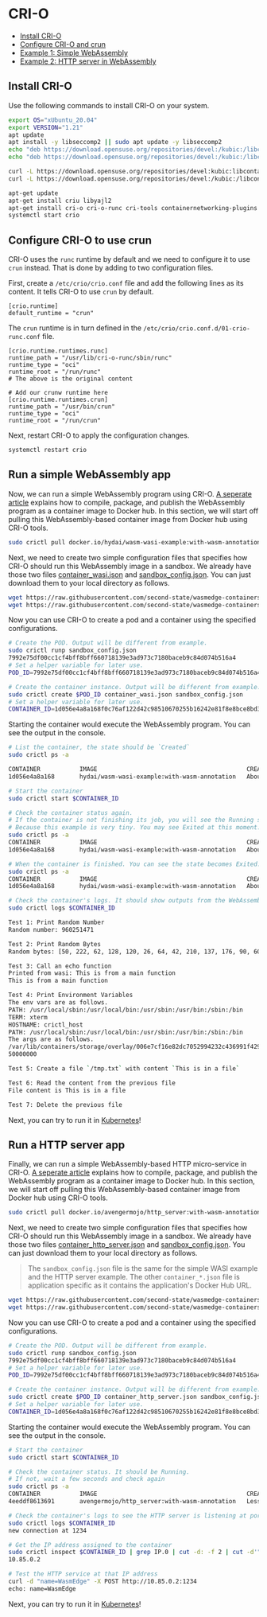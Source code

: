 # CRI-O

* [Install CRI-O](#install-cri-o)
* [Configure CRI-O and crun](#configure-cri-o-to-use-crun)
* [Example 1: Simple WebAssembly](#run-a-simple-webassembly-app)
* [Example 2: HTTP server in WebAssembly](#run-a-http-server-app)

## Install CRI-O

Use the following commands to install CRI-O on your system.

```bash
export OS="xUbuntu_20.04"
export VERSION="1.21"
apt update
apt install -y libseccomp2 || sudo apt update -y libseccomp2
echo "deb https://download.opensuse.org/repositories/devel:/kubic:/libcontainers:/stable/$OS/ /" > /etc/apt/sources.list.d/devel:kubic:libcontainers:stable.list
echo "deb https://download.opensuse.org/repositories/devel:/kubic:/libcontainers:/stable:/cri-o:/$VERSION/$OS/ /" > /etc/apt/sources.list.d/devel:kubic:libcontainers:stable:cri-o:$VERSION.list

curl -L https://download.opensuse.org/repositories/devel:kubic:libcontainers:stable:cri-o:$VERSION/$OS/Release.key | apt-key add -
curl -L https://download.opensuse.org/repositories/devel:/kubic:/libcontainers:/stable/$OS/Release.key | apt-key add -

apt-get update
apt-get install criu libyajl2
apt-get install cri-o cri-o-runc cri-tools containernetworking-plugins
systemctl start crio
```

## Configure CRI-O to use crun

CRI-O uses the `runc` runtime by default and we need to configure it to use `crun` instead.
That is done by adding to two configuration files.

First, create a `/etc/crio/crio.conf` file and add the following lines as its content. It tells CRI-O to use `crun` by default.

```
[crio.runtime]
default_runtime = "crun"
```

The `crun` runtime is in turn defined in the `/etc/crio/crio.conf.d/01-crio-runc.conf` file.

```
[crio.runtime.runtimes.runc]
runtime_path = "/usr/lib/cri-o-runc/sbin/runc"
runtime_type = "oci"
runtime_root = "/run/runc"
# The above is the original content

# Add our crunw runtime here
[crio.runtime.runtimes.crun]
runtime_path = "/usr/bin/crun"
runtime_type = "oci"
runtime_root = "/run/crun"
```

Next, restart CRI-O to apply the configuration changes.

```bash
systemctl restart crio
```

## Run a simple WebAssembly app

Now, we can run a simple WebAssembly program using CRI-O.
[A seperate article](../demo/wasi.md) explains how to compile, package, and publish the WebAssembly
program as a container image to Docker hub.
In this section, we will start off pulling this WebAssembly-based container
image from Docker hub using CRI-O tools.

```bash
sudo crictl pull docker.io/hydai/wasm-wasi-example:with-wasm-annotation
```

Next, we need to create two simple configuration files that specifies how
CRI-O should run this WebAssembly image in a sandbox. We already have those
two files [container_wasi.json](https://github.com/second-state/wasmedge-containers-examples/blob/main/crio/container_wasi.json) and [sandbox_config.json](https://github.com/second-state/wasmedge-containers-examples/blob/main/crio/sandbox_config.json).
You can just download them to your local directory as follows.

```bash
wget https://raw.githubusercontent.com/second-state/wasmedge-containers-examples/main/crio/sandbox_config.json
wget https://raw.githubusercontent.com/second-state/wasmedge-containers-examples/main/crio/container_wasi.json
```

Now you can use CRI-O to create a pod and a container using the specified configurations.

```bash
# Create the POD. Output will be different from example.
sudo crictl runp sandbox_config.json
7992e75df00cc1cf4bff8bff660718139e3ad973c7180baceb9c84d074b516a4
# Set a helper variable for later use.
POD_ID=7992e75df00cc1cf4bff8bff660718139e3ad973c7180baceb9c84d074b516a4

# Create the container instance. Output will be different from example.
sudo crictl create $POD_ID container_wasi.json sandbox_config.json
# Set a helper variable for later use.
CONTAINER_ID=1d056e4a8a168f0c76af122d42c98510670255b16242e81f8e8bce8bd3a4476f
```

Starting the container would execute the WebAssembly program. You can see the output in the console.

```bash
# List the container, the state should be `Created`
sudo crictl ps -a

CONTAINER           IMAGE                                          CREATED              STATE               NAME                     ATTEMPT             POD ID
1d056e4a8a168       hydai/wasm-wasi-example:with-wasm-annotation   About a minute ago   Created             podsandbox1-wasm-wasi   0                   7992e75df00cc

# Start the container
sudo crictl start $CONTAINER_ID

# Check the container status again.
# If the container is not finishing its job, you will see the Running state
# Because this example is very tiny. You may see Exited at this moment.
sudo crictl ps -a
CONTAINER           IMAGE                                          CREATED              STATE               NAME                     ATTEMPT             POD ID
1d056e4a8a168       hydai/wasm-wasi-example:with-wasm-annotation   About a minute ago   Running             podsandbox1-wasm-wasi   0                   7992e75df00cc

# When the container is finished. You can see the state becomes Exited.
sudo crictl ps -a
CONTAINER           IMAGE                                          CREATED              STATE               NAME                     ATTEMPT             POD ID
1d056e4a8a168       hydai/wasm-wasi-example:with-wasm-annotation   About a minute ago   Exited              podsandbox1-wasm-wasi   0                   7992e75df00cc

# Check the container's logs. It should show outputs from the WebAssembly programs
sudo crictl logs $CONTAINER_ID

Test 1: Print Random Number
Random number: 960251471

Test 2: Print Random Bytes
Random bytes: [50, 222, 62, 128, 120, 26, 64, 42, 210, 137, 176, 90, 60, 24, 183, 56, 150, 35, 209, 211, 141, 146, 2, 61, 215, 167, 194, 1, 15, 44, 156, 27, 179, 23, 241, 138, 71, 32, 173, 159, 180, 21, 198, 197, 247, 80, 35, 75, 245, 31, 6, 246, 23, 54, 9, 192, 3, 103, 72, 186, 39, 182, 248, 80, 146, 70, 244, 28, 166, 197, 17, 42, 109, 245, 83, 35, 106, 130, 233, 143, 90, 78, 155, 29, 230, 34, 58, 49, 234, 230, 145, 119, 83, 44, 111, 57, 164, 82, 120, 183, 194, 201, 133, 106, 3, 73, 164, 155, 224, 218, 73, 31, 54, 28, 124, 2, 38, 253, 114, 222, 217, 202, 59, 138, 155, 71, 178, 113]

Test 3: Call an echo function
Printed from wasi: This is from a main function
This is from a main function

Test 4: Print Environment Variables
The env vars are as follows.
PATH: /usr/local/sbin:/usr/local/bin:/usr/sbin:/usr/bin:/sbin:/bin
TERM: xterm
HOSTNAME: crictl_host
PATH: /usr/local/sbin:/usr/local/bin:/usr/sbin:/usr/bin:/sbin:/bin
The args are as follows.
/var/lib/containers/storage/overlay/006e7cf16e82dc7052994232c436991f429109edea14a8437e74f601b5ee1e83/merged/wasi_example_main.wasm
50000000

Test 5: Create a file `/tmp.txt` with content `This is in a file`

Test 6: Read the content from the previous file
File content is This is in a file

Test 7: Delete the previous file
```

Next, you can try to run it in [Kubernetes](../kubernetes/kubernetes.md#run-a-simple-webassembly-app)!

## Run a HTTP server app

Finally, we can run a simple WebAssembly-based HTTP micro-service in CRI-O.
[A seperate article](../demo/server.md) explains how to compile, package, and publish the WebAssembly
program as a container image to Docker hub.
In this section, we will start off pulling this WebAssembly-based container
image from Docker hub using CRI-O tools.

```bash
sudo crictl pull docker.io/avengermojo/http_server:with-wasm-annotation
```

Next, we need to create two simple configuration files that specifies how
CRI-O should run this WebAssembly image in a sandbox. We already have those
two files [container_http_server.json](https://raw.githubusercontent.com/second-state/wasmedge-containers-examples/main/crio/http_server/container_http_server.json) and [sandbox_config.json](https://github.com/second-state/wasmedge-containers-examples/blob/main/crio/sandbox_config.json).
You can just download them to your local directory as follows.

> The `sandbox_config.json` file is the same for the simple WASI example and the HTTP server example. The other `container_*.json` file is application specific as it contains the application's Docker Hub URL.

```bash
wget https://raw.githubusercontent.com/second-state/wasmedge-containers-examples/main/crio/sandbox_config.json
wget https://raw.githubusercontent.com/second-state/wasmedge-containers-examples/main/crio/http_server/container_http_server.json
```

Now you can use CRI-O to create a pod and a container using the specified configurations.

```bash
# Create the POD. Output will be different from example.
sudo crictl runp sandbox_config.json
7992e75df00cc1cf4bff8bff660718139e3ad973c7180baceb9c84d074b516a4
# Set a helper variable for later use.
POD_ID=7992e75df00cc1cf4bff8bff660718139e3ad973c7180baceb9c84d074b516a4

# Create the container instance. Output will be different from example.
sudo crictl create $POD_ID container_http_server.json sandbox_config.json
# Set a helper variable for later use.
CONTAINER_ID=1d056e4a8a168f0c76af122d42c98510670255b16242e81f8e8bce8bd3a4476f
```

Starting the container would execute the WebAssembly program. You can see the output in the console.

```bash
# Start the container
sudo crictl start $CONTAINER_ID

# Check the container status. It should be Running. 
# If not, wait a few seconds and check again
sudo crictl ps -a
CONTAINER           IMAGE                                          CREATED                  STATE               NAME                ATTEMPT             POD ID
4eeddf8613691       avengermojo/http_server:with-wasm-annotation   Less than a second ago   Running             http_server         0                   1d84f30e7012e

# Check the container's logs to see the HTTP server is listening at port 1234
sudo crictl logs $CONTAINER_ID
new connection at 1234

# Get the IP address assigned to the container
sudo crictl inspect $CONTAINER_ID | grep IP.0 | cut -d: -f 2 | cut -d'"' -f 2
10.85.0.2

# Test the HTTP service at that IP address
curl -d "name=WasmEdge" -X POST http://10.85.0.2:1234
echo: name=WasmEdge
```
 
Next, you can try to run it in [Kubernetes](../kubernetes/kubernetes.md#run-a-http-server-app)!
